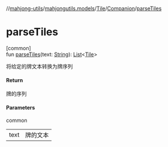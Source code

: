 //[mahjong-utils](../../../../index.md)/[mahjongutils.models](../../index.md)/[Tile](../index.md)/[Companion](index.md)/[parseTiles](parse-tiles.md)

# parseTiles

[common]\
fun [parseTiles](parse-tiles.md)(text: [String](https://kotlinlang.org/api/latest/jvm/stdlib/kotlin/-string/index.html)): [List](https://kotlinlang.org/api/latest/jvm/stdlib/kotlin.collections/-list/index.html)&lt;[Tile](../index.md)&gt;

将给定的牌文本转换为牌序列

#### Return

牌的序列

#### Parameters

common

| | |
|---|---|
| text | 牌的文本 |
